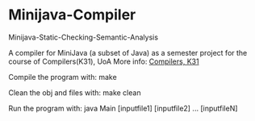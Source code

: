 # Minijava-Compiler

Minijava-Static-Checking-Semantic-Analysis

A compiler for MiniJava (a subset of Java) as a semester project for the course of Compilers(K31), UoA
More info: [Compilers, K31](https://cgi.di.uoa.gr/~compilers/project.html)

Compile the program with: make 

Clean the obj and files with: make clean

Run the program with: java Main [inputfile1] [inputfile2] ... [inputfileN]
